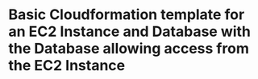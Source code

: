 # Basic Cloudformation template for an EC2 Instance and Database with the Database allowing access from the EC2 Instance
